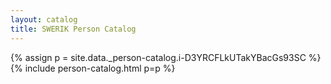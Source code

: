 ```yaml
---
layout: catalog
title: SWERIK Person Catalog
---
```

{% assign p = site.data._person-catalog.i-D3YRCFLkUTakYBacGs93SC %}
{% include person-catalog.html p=p %}

